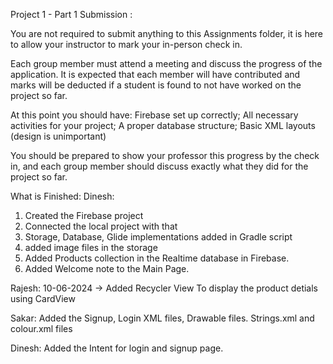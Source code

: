 Project 1  - Part 1 Submission :

You are not required to submit anything to this Assignments folder, it is here to allow your instructor to mark your in-person check in.

Each group member must attend a meeting and discuss the progress of the application. It is expected that each member will have contributed and marks will be deducted if a student is found to not have worked on the project so far.

At this point you should have: Firebase set up correctly; All necessary activities for your project; A proper database structure; Basic XML layouts (design is unimportant)

You should be prepared to show your professor this progress by the check in, and each group member should discuss exactly what they did for the project so far.

What is Finished:
Dinesh:
1) Created the Firebase project
2) Connected the local project with that
3) Storage, Database, Glide implementations added in Gradle script
4) added image files in the storage
5) Added Products collection in the Realtime database in Firebase.
6) Added Welcome note to the Main Page.


Rajesh:
10-06-2024 -> Added Recycler View To display the product detials using CardView

Sakar: 
Added the Signup, Login XML files, Drawable files.
Strings.xml and colour.xml files

Dinesh: 
Added the Intent for login and signup page.
